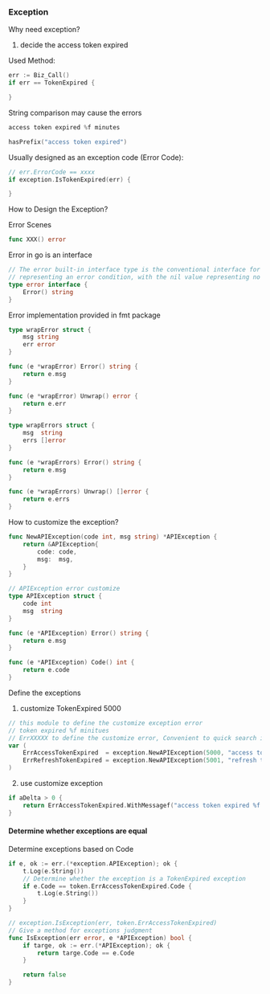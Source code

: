 ### Exception

Why need exception?

1. decide the access token expired

Used Method:
```go
err := Biz_Call()
if err == TokenExpired {

}
```

String comparison may cause the errors

```go
access token expired %f minutes

hasPrefix("access token expired")
```

Usually designed as an exception code (Error Code):
```go
// err.ErrorCode == xxxx
if exception.IsTokenExpired(err) {

}
```

How to Design the Exception?  

Error Scenes
```go
func XXX() error
```

Error in go is an interface
```go
// The error built-in interface type is the conventional interface for
// representing an error condition, with the nil value representing no error.
type error interface {
	Error() string
}
```

Error implementation provided in fmt package
```go
type wrapError struct {
	msg string
	err error
}

func (e *wrapError) Error() string {
	return e.msg
}

func (e *wrapError) Unwrap() error {
	return e.err
}

type wrapErrors struct {
	msg  string
	errs []error
}

func (e *wrapErrors) Error() string {
	return e.msg
}

func (e *wrapErrors) Unwrap() []error {
	return e.errs
}
```

How to customize the exception?

```go
func NewAPIException(code int, msg string) *APIException {
	return &APIException{
		code: code,
		msg:  msg,
	}
}

// APIException error customize
type APIException struct {
	code int
	msg  string
}

func (e *APIException) Error() string {
	return e.msg
}

func (e *APIException) Code() int {
	return e.code
}
```

Define the exceptions

1. customize TokenExpired 5000
```go
// this module to define the customize exception error
// token expired %f minitues
// ErrXXXXX to define the customize error, Convenient to quick search in package
var (
	ErrAccessTokenExpired  = exception.NewAPIException(5000, "access token expired")
	ErrRefreshTokenExpired = exception.NewAPIException(5001, "refresh token expired")
)
```

2. use customize exception
```go
if aDelta > 0 {
    return ErrAccessTokenExpired.WithMessagef("access token expired %f minutes", aDelta)
}
```

#### Determine whether exceptions are equal

Determine exceptions based on Code
```go
if e, ok := err.(*exception.APIException); ok {
    t.Log(e.String())
    // Determine whether the exception is a TokenExpired exception
    if e.Code == token.ErrAccessTokenExpired.Code {
        t.Log(e.String())
    }
}
```

```go
// exception.IsException(err, token.ErrAccessTokenExpired)
// Give a method for exceptions judgment
func IsException(err error, e *APIException) bool {
	if targe, ok := err.(*APIException); ok {
		return targe.Code == e.Code
	}

	return false
}
```